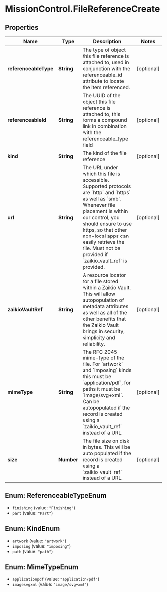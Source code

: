 # MissionControl.FileReferenceCreate

## Properties
Name | Type | Description | Notes
------------ | ------------- | ------------- | -------------
**referenceableType** | **String** | The type of object this file reference is attached to, used in conjunction with the referenceable_id attribute to locate the item referenced. | [optional] 
**referenceableId** | **String** | The UUID of the object this file reference is attached to, this forms a compound link in combination with the referenceable_type field | [optional] 
**kind** | **String** | The kind of the file reference | [optional] 
**url** | **String** | The URL under which this file is accessible. Supported protocols are &#x60;http&#x60; and &#x60;https&#x60; as well as &#x60;smb&#x60;. Whenever file placement is within our control, you should ensure to use https, so that other non-local apps can easily retrieve the file. Must not be provided if &#x60;zaikio_vault_ref&#x60; is provided. | [optional] 
**zaikioVaultRef** | **String** | A resource locator for a file stored within a Zaikio Vault. This will allow autopopulation of metadata attributes as well as all of the other benefits that the Zaikio Vault brings in security, simplicity and reliability. | [optional] 
**mimeType** | **String** | The RFC 2045 mime-type of the file. For &#x60;artwork&#x60; and &#x60;imposing&#x60; kinds this must be &#x60;application/pdf&#x60;, for paths it must be &#x60;image/svg+xml&#x60;. Can be autopopulated if the record is created using a &#x60;zaikio_vault_ref&#x60; instead of a URL. | [optional] 
**size** | **Number** | The file size on disk in bytes. This will be auto populated if the record is created using a &#x60;zaikio_vault_ref&#x60; instead of a URL. | [optional] 

<a name="ReferenceableTypeEnum"></a>
## Enum: ReferenceableTypeEnum

* `finishing` (value: `"Finishing"`)
* `part` (value: `"Part"`)


<a name="KindEnum"></a>
## Enum: KindEnum

* `artwork` (value: `"artwork"`)
* `imposing` (value: `"imposing"`)
* `path` (value: `"path"`)


<a name="MimeTypeEnum"></a>
## Enum: MimeTypeEnum

* `applicationpdf` (value: `"application/pdf"`)
* `imagesvgxml` (value: `"image/svg+xml"`)

